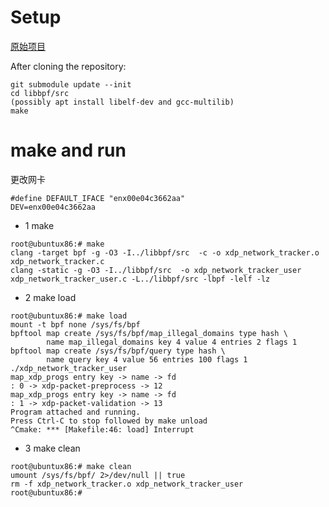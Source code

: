  
# Setup

[原始项目](https://github.com/adhamkhalil/eBPF/tree/447406aa5fbbf43ab02543450d5ff26610aab5ea)

After cloning the repository:
```
git submodule update --init
cd libbpf/src
(possibly apt install libelf-dev and gcc-multilib)
make

```

# make and run
更改网卡   
```
#define DEFAULT_IFACE "enx00e04c3662aa"
DEV=enx00e04c3662aa
```

+ 1 make   
```
root@ubuntux86:# make
clang -target bpf -g -O3 -I../libbpf/src  -c -o xdp_network_tracker.o xdp_network_tracker.c
clang -static -g -O3 -I../libbpf/src  -o xdp_network_tracker_user xdp_network_tracker_user.c -L../libbpf/src -lbpf -lelf -lz
```
+ 2 make load   
```
root@ubuntux86:# make load
mount -t bpf none /sys/fs/bpf
bpftool map create /sys/fs/bpf/map_illegal_domains type hash \
        name map_illegal_domains key 4 value 4 entries 2 flags 1
bpftool map create /sys/fs/bpf/query type hash \
        name query key 4 value 56 entries 100 flags 1
./xdp_network_tracker_user
map_xdp_progs entry key -> name -> fd
: 0 -> xdp-packet-preprocess -> 12
map_xdp_progs entry key -> name -> fd
: 1 -> xdp-packet-validation -> 13
Program attached and running.
Press Ctrl-C to stop followed by make unload
^Cmake: *** [Makefile:46: load] Interrupt
```
+ 3 make clean
```
root@ubuntux86:# make clean
umount /sys/fs/bpf/ 2>/dev/null || true
rm -f xdp_network_tracker.o xdp_network_tracker_user
root@ubuntux86:# 
```
